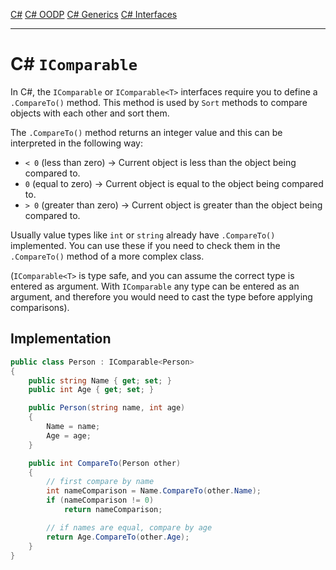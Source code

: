[C#](csharp)
[C# OODP](csharp_oodp)
[C# Generics](csharp_generics)
[C# Interfaces](csharp_interfaces)

---
# C# `IComparable`
In C#, the `IComparable` or `IComparable<T>` interfaces require you to define a `.CompareTo()` method. This method is used by `Sort` methods to compare objects with each other and sort them.

The `.CompareTo()` method returns an integer value and this can be interpreted in the following way:
- `< 0` (less than zero) -> Current object is less than the object being compared to.
- `0` (equal to zero) -> Current object is equal to the object being compared to.
- `> 0` (greater than zero) -> Current object is greater than the object being compared to.

Usually value types like `int` or `string` already have `.CompareTo()` implemented. You can use these if you need to check them in the `.CompareTo()` method of a more complex class.

(`IComparable<T>` is type safe, and you can assume the correct type is entered as argument. With `IComparable` any type can be entered as an argument, and therefore you would need to cast the type before applying comparisons).

## Implementation
```csharp
public class Person : IComparable<Person>
{
	public string Name { get; set; }
	public int Age { get; set; }

	public Person(string name, int age)
	{
		Name = name;
		Age = age;
	}

	public int CompareTo(Person other)
	{
		// first compare by name
		int nameComparison = Name.CompareTo(other.Name);
		if (nameComparison != 0)
			return nameComparison;

		// if names are equal, compare by age
		return Age.CompareTo(other.Age);
	}
}
```